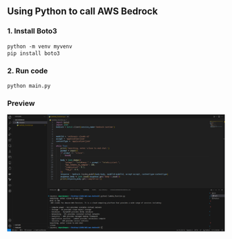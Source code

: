 ## Using Python to call AWS Bedrock

### 1. Install Boto3
	python -m venv myvenv
	pip install boto3

### 2. Run code
	python main.py

### Preview
![enter image description here](https://github.com/vuongbachdoan/MAIL_IMAGES/blob/main/Screenshot%20from%202023-10-03%2017-37-22.png?raw=true)


